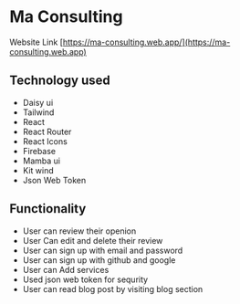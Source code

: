 # Ma Consulting
Website Link [https://ma-consulting.web.app/](https://ma-consulting.web.app)


## Technology used
 * Daisy ui
 * Tailwind
 * React
 * React Router
 * React Icons
 * Firebase
 * Mamba ui
 * Kit wind
 * Json Web Token

 ## Functionality
 * User can review their openion
 * User Can edit and delete their review
 * User can sign up with email and password
 * User can sign up with github and google
 * User can Add services
 * Used json web token for sequrity
 * User can read blog post by visiting blog section
